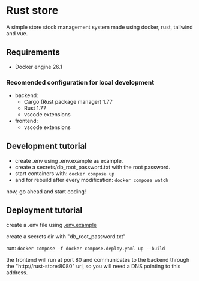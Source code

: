 # Rust store

A simple store stock management system made using docker, rust, tailwind and vue.

## Requirements

- Docker engine 26.1

### Recomended configuration for local development

- backend:
  - Cargo (Rust package manager) 1.77
  - Rust 1.77
  - vscode extensions
- frontend:
  - vscode extensions

## Development tutorial

- create .env using .env.example as example.
- create a secrets/db_root_password.txt with the root password.
- start containers with:
  `docker compose up`
- and for rebuild after every modification:
  `docker compose watch`

now, go ahead and start coding!

## Deployment tutorial

create a .env file using [.env.example](../.env.example)

create a secrets dir with "db_root_password.txt"

run:
`docker compose -f docker-compose.deploy.yaml up --build`

the frontend will run at port 80 and communicates to the backend through the "http://rust-store:8080" url, so you will need a DNS pointing to this address.
